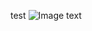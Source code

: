 test
![Image text](https://t9.baidu.com/it/11u=737151262,3224952709&fm=167&app=3000&f=JPEG&fmt=auto&q=100&size=f1138_640)
